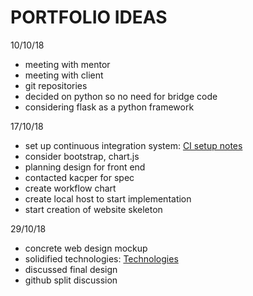 # PORTFOLIO IDEAS

10/10/18
* meeting with mentor
* meeting with client
* git repositories
* decided on python so no need for bridge code
* considering flask as a python framework

17/10/18
* set up continuous integration system:
[CI setup notes](CISetupNotes.md)
* consider bootstrap, chart.js
* planning design for front end
* contacted kacper for spec
* create workflow chart
* create local host to start implementation
* start creation of website skeleton

29/10/18
* concrete web design mockup
* solidified technologies:
[Technologies](Technologies.md)
* discussed final design
* github split discussion
